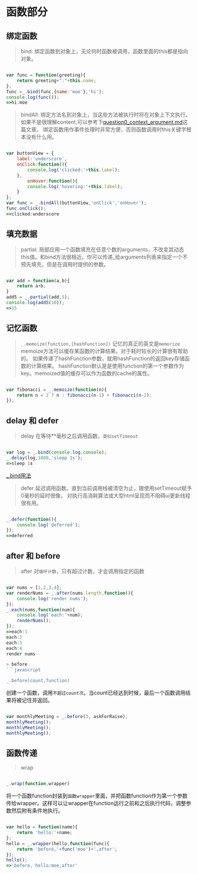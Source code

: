 # 函数部分

## 绑定函数

<a id="bind"></a>
> bind:
绑定函数到对象上，无论何时函数被调用，函数里面的this都是指向对象。
```javascript

var func = function(greeting){
	return greeting+":"+this.name;
};
func =_.bind(func,{name:'moe'},'hi');
console.log(func());
=>hi:moe

```
> bindAll:
绑定方法名到对象上，当这些方法被执行时将在对象上下文执行。如果不是很理解content,可以参考下[question0_context_argument.md](../questions/question0_context_argument.md)这篇文章。
绑定函数用作事件处理时非常方便，否则函数调用时this关键字根本没有什么用。
```javascript

var buttonView = {
	label:'underscore',
	onClick:function(){
		console.log('clicked:'+this.label);
	},
		onHover:function(){
		console.log('hovering:'+this.label);
	}
};
var func = _.bindAll(buttonView,'onClick','onHover');
func.onClick();
=>clicked:underscore


```

## 填充数据

> partial:
局部应用一个函数填充在任意个数的arguments，不改变其动态this值。和bind方法很相近。你可以传递_给arguments列表来指定一个不预先填充，但是在调用时提供的参数。
```javascript

var add = function(a,b){
	return a+b;
}
add5 = _.partial(add,5);
console.log(add5(10));
=>15

```

## 记忆函数

> `_.memoize(function,[hashFunction])`
记忆的真正的英文是`memorize`
memoize方法可以缓存某函数的计算结果。对于耗时较长的计算很有帮助的。
如果传递了hashFunction参数，就用hashFunction的返回key存储函数的计算结果。
hashFunction默认是是使用function的第一个参数作为key。memoized值的缓存可以作为函数的cache的属性。
```javascript

var fibonacci = _.memoize(function(n){
	return n < 2 ? n : fibonacci(n-1) + fibonacci(n-2);
});

```

## delay 和 defer

> delay
在等待**毫秒之后调用函数，`类似setTimeout`
```javascript

var log = _.bind(console.log,console);
_.delay(log,1000,'sleep 1s');
=>sleep 1s

```
[_.bind用法](#bind)

> defer
延迟调用函数，直到当前调用栈被清空为止，跟使用setTimeout赋予0毫秒的延时很像。
对执行高消耗算法或大型html呈现而不阻碍ui更新线程很有用。
```javascript

_.defer(function(){
	console.log('deferred');
});
=>deferred

```

## after 和 before

> after
对`循环计数`，只有超过计数，才会调用指定的函数
```javascript

var nums = [1,2,3,4];
var renderNums = _.after(nums.length,function(){
	console.log('render nums');
});
_.each(nums,function(num){
	console.log('each:'+num);
	renderNums();
});
=>each:1
each:2
each:3
each:4
render nums

> before
```javascript

_.before(count,function)

```
创建一个函数，调用`不超过count次`。当count已经达到时候，最后一个函数调用结果将被记住并返回。
```javascript

var monthlyMeeting = _.before(3, askForRaise);
monthlyMeeting();
monthlyMeeting();
monthlyMeeting();

```

## 函数传递

> wrap
```javascript

_.wrap(function,wrapper)

```
将一个函数function封装到`函数wrapper`里面，并把函数function作为第一个参数传给wrapper。这样可以让wrapper在function运行之前和之后执行代码，调整参数然后附有条件地执行。
```javascript

var hello = function(name){
	return 'hello:'+name;
};
hello = _.wrapper(hello,function(func){
	return 'before,'+func('moe')+',after';
});
hello();
=>'before, hello:moe,after'

```
